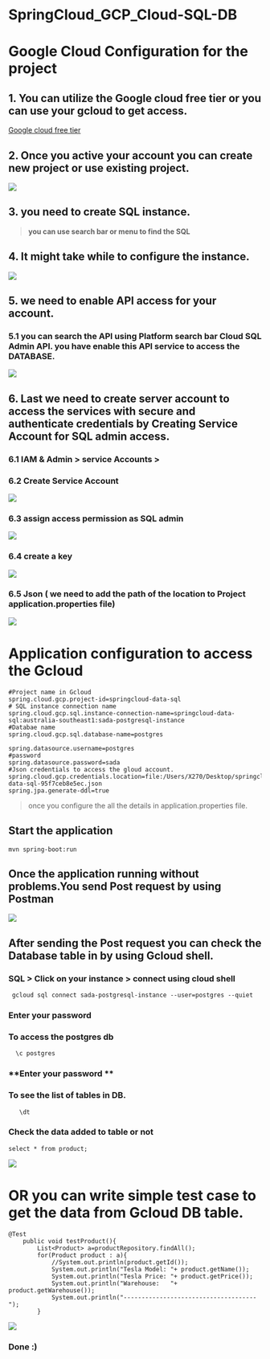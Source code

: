 # SpringCloud_GCP_Cloud-SQL-DB

# Google Cloud Configuration for the project

## 1. You can utilize the Google cloud free tier or you can use your gcloud to get access.
  [Google cloud free tier](https://cloud.google.com/free)
## 2. Once you active your account you can create new project or use existing project.
![](https://github.com/sada498/SpringCloud-GCP-Cloud-SQL-DB/blob/main/img/New%20Project.JPG)

## 3. you need to create SQL instance.
  > **you can use search bar or menu to find the SQL**
## 4. It might take while to configure the instance.
![](https://github.com/sada498/SpringCloud-GCP-Cloud-SQL-DB/blob/main/img/instance.JPG)
## 5. we need to enable API access for your account.
### 5.1 **you can search the API using Platform search bar **Cloud SQL Admin API**. you have enable this API service to access the DATABASE.**
    
![](https://github.com/sada498/SpringCloud-GCP-Cloud-SQL-DB/blob/main/img/API.JPG)
## 6. Last we need to create  server account to access the services with secure and authenticate credentials by Creating **Service Account** for SQL admin access. 
###  6.1 **IAM & Admin > service Accounts >** 
###  6.2 **Create Service Account**
    
![](https://github.com/sada498/SpringCloud-GCP-Cloud-SQL-DB/blob/main/img/service%20account.JPG)
###  6.3 **assign access permission as SQL admin**
    
![](https://github.com/sada498/SpringCloud-GCP-Cloud-SQL-DB/blob/main/img/access%20permision.JPG)
###  6.4 **create a key**
    
![](https://github.com/sada498/SpringCloud-GCP-Cloud-SQL-DB/blob/main/img/key.JPG)
###  6.5 **Json ( we need to add the path of the location to Project application.properties file)**
    
![](https://github.com/sada498/SpringCloud-GCP-Cloud-SQL-DB/blob/main/img/json.JPG)

# Application configuration to access the Gcloud
    #Project name in Gcloud
    spring.cloud.gcp.project-id=springcloud-data-sql
    # SQL instance connection name 
    spring.cloud.gcp.sql.instance-connection-name=springcloud-data-sql:australia-southeast1:sada-postgresql-instance 
    #Databae name
    spring.cloud.gcp.sql.database-name=postgres
    
    spring.datasource.username=postgres
    #password
    spring.datasource.password=sada
    #Json credentials to access the gloud account.
    spring.cloud.gcp.credentials.location=file:/Users/X270/Desktop/springcloud-data-sql-95f7ceb8e5ec.json
    spring.jpa.generate-ddl=true
  > once you configure the all the details in application.properties file.
## Start the application 
    mvn spring-boot:run 

## Once the application running without problems.You send **Post** request by using Postman 
![](https://github.com/sada498/SpringCloud-GCP-Cloud-SQL-DB/blob/main/img/postman.JPG)
## After sending the Post request you can check the Database table in by using Gcloud shell.
### **SQL > Click on your instance > connect using cloud shell**

     gcloud sql connect sada-postgresql-instance --user=postgres --quiet
### **Enter your password**
### **To access the postgres db** 

      \c postgres
### **Enter your password **
   
### **To see the list of tables in DB.**

       \dt
### **Check the data added to table or not**

    select * from product;
![](https://github.com/sada498/SpringCloud-GCP-Cloud-SQL-DB/blob/main/img/Gcloud%20Table%20check.JPG)
# OR you can write simple test case to get the data from Gcloud DB table.
    @Test
    	public void testProduct(){
    		List<Product> a=productRepository.findAll();
    		for(Product product : a){
    			//System.out.println(product.getId());
    			System.out.println("Tesla Model: "+ product.getName());
    			System.out.println("Tesla Price: "+ product.getPrice());
    			System.out.println("Warehouse:   "+   product.getWarehouse());
    			System.out.println("-------------------------------------");
    		} 
![](https://github.com/sada498/SpringCloud-GCP-Cloud-SQL-DB/blob/main/img/test%20result.JPG)
### **Done :)**
    

    
